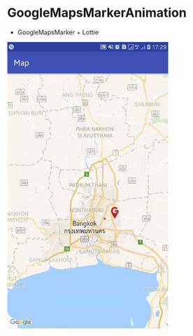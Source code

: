 # GoogleMapsMarkerAnimation
- GoogleMapsMarker + Lottie

![gif.me logo](https://github.com/zontaya/GoogleMapsMarkerAnimation/blob/master/gif/293.gif)
